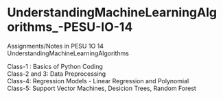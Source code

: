 # UnderstandingMachineLearningAlgorithms_-PESU-IO-14
Assignments/Notes in PESU 1O 14  UnderstandingMachineLearningAlgorithms

Class-1 : Basics of Python Coding        
Class-2 and 3: Data Preprocessing        
Class-4: Regression Models  - Linear Regression and Polynomial   
Class-5: Support Vector Machines, Desicion Trees, Random Forest
